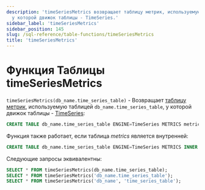 ```yaml
---
description: 'timeSeriesMetrics возвращает таблицу метрик, используемую таблицей `db_name.time_series_table`
  у которой движок таблицы - TimeSeries.'
sidebar_label: 'timeSeriesMetrics'
sidebar_position: 145
slug: /sql-reference/table-functions/timeSeriesMetrics
title: 'timeSeriesMetrics'
---
```



# Функция Таблицы timeSeriesMetrics

`timeSeriesMetrics(db_name.time_series_table)` - Возвращает [таблицу метрик](../../engines/table-engines/integrations/time-series.md#metrics-table),
используемую таблицей `db_name.time_series_table`, у которой движок таблицы - [TimeSeries](../../engines/table-engines/integrations/time-series.md):

```sql
CREATE TABLE db_name.time_series_table ENGINE=TimeSeries METRICS metrics_table
```

Функция также работает, если таблица _metrics_ является внутренней:

```sql
CREATE TABLE db_name.time_series_table ENGINE=TimeSeries METRICS INNER UUID '01234567-89ab-cdef-0123-456789abcdef'
```

Следующие запросы эквивалентны:

```sql
SELECT * FROM timeSeriesMetrics(db_name.time_series_table);
SELECT * FROM timeSeriesMetrics('db_name.time_series_table');
SELECT * FROM timeSeriesMetrics('db_name', 'time_series_table');
```
